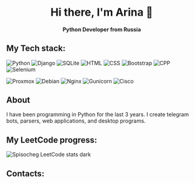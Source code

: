 <h1 align="center">Hi there, I'm Arina 👋</h1>
<h4 align="center">Python Developer from Russia</h3>

<h2>My Tech stack:</h2>
<p>
  <img alt="Python" src="https://img.shields.io/badge/python-3670A0?style=for-the-badge&logo=python&logoColor=ffdd54">
  <img alt="Django" src="https://img.shields.io/badge/django-%23092E20.svg?style=for-the-badge&logo=django&logoColor=white">
  <img alt="SQLite" src="https://img.shields.io/badge/sqlite-%2307405e.svg?style=for-the-badge&logo=sqlite&logoColor=white">
  <img alt="HTML" src="https://img.shields.io/badge/html5-%23E34F26.svg?style=for-the-badge&logo=html5&logoColor=white">
  <img alt="CSS" src="https://img.shields.io/badge/css3-%231572B6.svg?style=for-the-badge&logo=css3&logoColor=white">
  <img alt="Bootstrap" src="https://img.shields.io/badge/bootstrap-%238511FA.svg?style=for-the-badge&logo=bootstrap&logoColor=white">
  <img alt="CPP" src="https://img.shields.io/badge/c++-%2300599C.svg?style=for-the-badge&logo=c%2B%2B&logoColor=white">
  <img alt="Selenium" src="https://img.shields.io/badge/-selenium-%43B02A?style=for-the-badge&logo=selenium&logoColor=white">
</p>
<p>
  <img alt="Proxmox" src="https://img.shields.io/badge/proxmox-proxmox?style=for-the-badge&logo=proxmox&logoColor=%23E57000&labelColor=%232b2a33&color=%232b2a33">
  <img alt="Debian" src="https://img.shields.io/badge/Debian-D70A53?style=for-the-badge&logo=debian&logoColor=white">
  <img alt="Nginx" src="https://img.shields.io/badge/nginx-%23009639.svg?style=for-the-badge&logo=nginx&logoColor=white">
  <img alt="Gunicorn" src="https://img.shields.io/badge/gunicorn-%298729.svg?style=for-the-badge&logo=gunicorn&logoColor=white">
  <img alt="Cisco" src="https://img.shields.io/badge/cisco-%23049fd9.svg?style=for-the-badge&logo=cisco&logoColor=black">
</p>

<!-- https://img.shields.io/badge/markdown-%23000000.svg?style=for-the-badge&logo=markdown&logoColor=white -->

<!--
<h4>Roadmap:</h4>
https://img.shields.io/badge/FastAPI-005571?style=for-the-badge&logo=fastapi
https://img.shields.io/badge/opencv-%23white.svg?style=for-the-badge&logo=opencv&logoColor=white
https://img.shields.io/badge/Qt-%23217346.svg?style=for-the-badge&logo=Qt&logoColor=white
-->

<h2>About</h2>
<p>I have been programming in Python for the last 3 years. I create telegram bots, parsers, web applications, and desktop programs.</p>

<h2>My LeetCode progress:</h2>
<p><img alt="Spisocheg LeetCode stats dark" src="https://leetcode-badge-sage.vercel.app/badge/Spisocheg?theme=dark&amp;bgColor=282828"></p>

<h2>Contacts:</h2>
<a href="https://t.me/Spisocheg"><img alt="" src="https://img.shields.io/badge/Telegram-2CA5E0?style=for-the-badge&logo=telegram&logoColor=white"></a>

<!--
**Spisocheg/Spisocheg** is a ✨ _special_ ✨ repository because its `README.md` (this file) appears on your GitHub profile.

Here are some ideas to get you started:

- 🔭 I’m currently working on ...
- 🌱 I’m currently learning ...
- 👯 I’m looking to collaborate on ...
- 🤔 I’m looking for help with ...
- 💬 Ask me about ...
- 📫 How to reach me: ...
- 😄 Pronouns: ...
- ⚡ Fun fact: ...
-->
